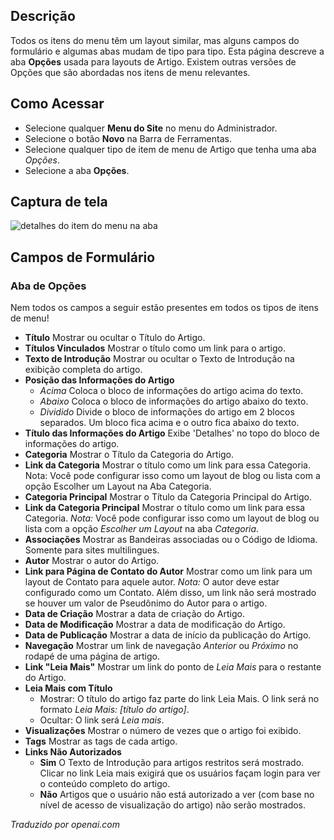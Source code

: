 <!-- Filename: Help6.x:Menu_Item_Article_Options  / Display title: Opções de Artigo do Item de Menu -->

## Descrição

Todos os itens do menu têm um layout similar, mas alguns campos do formulário e algumas abas mudam de tipo para tipo. Esta página descreve a aba **Opções** usada para layouts de Artigo. Existem outras versões de Opções que são abordadas nos itens de menu relevantes.

## Como Acessar

* Selecione qualquer **Menu do Site** no menu do Administrador.
* Selecione o botão **Novo** na Barra de Ferramentas.
* Selecione qualquer tipo de item de menu de Artigo que tenha uma aba *Opções*.
* Selecione a aba **Opções**.

## Captura de tela

![detalhes do item do menu na aba](../../../ptbr/images/menu-items-common/articles-article-options.png)

## Campos de Formulário

### Aba de Opções

Nem todos os campos a seguir estão presentes em todos os tipos de itens de menu!

- **Título** Mostrar ou ocultar o Título do Artigo.
- **Títulos Vinculados** Mostrar o título como um link para o artigo.
- **Texto de Introdução** Mostrar ou ocultar o Texto de Introdução na exibição completa do artigo.
- **Posição das Informações do Artigo**
  - *Acima* Coloca o bloco de informações do artigo acima do texto.
  - *Abaixo* Coloca o bloco de informações do artigo abaixo do texto.
  - *Dividido* Divide o bloco de informações do artigo em 2 blocos separados.
    Um bloco fica acima e o outro fica abaixo do texto.
- **Título das Informações do Artigo** Exibe 'Detalhes' no topo do bloco de informações do artigo.
- **Categoria** Mostrar o Título da Categoria do Artigo.
- **Link da Categoria** Mostrar o título como um link para essa Categoria. Nota: Você
  pode configurar isso como um layout de blog ou lista com a opção Escolher um Layout
  na Aba Categoria.
- **Categoria Principal** Mostrar o Título da Categoria Principal do Artigo.
- **Link da Categoria Principal** Mostrar o título como um link para essa
  Categoria. *Nota:* Você pode configurar isso como um layout de blog ou lista
  com a opção *Escolher um Layout* na aba *Categoria*.
- **Associações** Mostrar as Bandeiras associadas ou o Código de Idioma.
  Somente para sites multilingues.
- **Autor** Mostrar o autor do Artigo.
- **Link para Página de Contato do Autor** Mostrar como um link para um layout de Contato
  para aquele autor. *Nota:* O autor deve estar configurado como um Contato.
  Além disso, um link não será mostrado se houver um valor de Pseudônimo do Autor para o artigo.
- **Data de Criação** Mostrar a data de criação do Artigo.
- **Data de Modificação** Mostrar a data de modificação do Artigo.
- **Data de Publicação** Mostrar a data de início da publicação do Artigo.
- **Navegação** Mostrar um link de navegação *Anterior* ou *Próximo* no rodapé de uma
  página de artigo.
- **Link "Leia Mais"** Mostrar um link do ponto de *Leia Mais* para o restante
  do Artigo.
- **Leia Mais com Título**
  - Mostrar: O título do artigo faz parte do link Leia Mais. O link será
    no formato *Leia Mais: [título do artigo]*.
  - Ocultar: O link será *Leia mais*.
- **Visualizações** Mostrar o número de vezes que o artigo foi exibido.
- **Tags** Mostrar as tags de cada artigo.
- **Links Não Autorizados**
  - **Sim** O Texto de Introdução para artigos restritos será mostrado. Clicar no
    link Leia mais exigirá que os usuários façam login para ver o conteúdo completo
    do artigo.
  - **Não** Artigos que o usuário não está autorizado a ver (com base no
    nível de acesso de visualização do artigo) não serão mostrados.

*Traduzido por openai.com*

